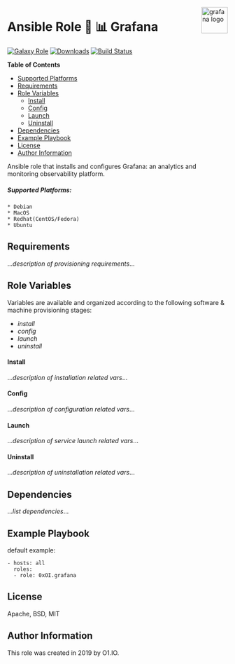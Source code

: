 <p><img src="https://wiki.lafabriquedesmobilites.fr/images/fabmob/7/7d/Grafana_logo_swirl.png" alt="grafana logo" title="grafana" align="right" height="60" /></p>

Ansible Role :rainbow: :bar_chart: Grafana
=========
[![Galaxy Role](https://img.shields.io/ansible/role/45498.svg)](https://galaxy.ansible.com/0x0I/grafana)
[![Downloads](https://img.shields.io/ansible/role/d/45498.svg)](https://galaxy.ansible.com/0x0I/grafana)
[![Build Status](https://travis-ci.org/0x0I/ansible-role-grafana.svg?branch=master)](https://travis-ci.org/0x0I/ansible-role-grafana)

**Table of Contents**
  - [Supported Platforms](#supported-platforms)
  - [Requirements](#requirements)
  - [Role Variables](#role-variables)
      - [Install](#install)
      - [Config](#config)
      - [Launch](#launch)
      - [Uninstall](#uninstall)
  - [Dependencies](#dependencies)
  - [Example Playbook](#example-playbook)
  - [License](#license)
  - [Author Information](#author-information)

Ansible role that installs and configures Grafana: an analytics and monitoring observability platform.

##### Supported Platforms:
```
* Debian
* MacOS
* Redhat(CentOS/Fedora)
* Ubuntu
```

Requirements
------------

...*description of provisioning requirements*...

Role Variables
--------------
Variables are available and organized according to the following software & machine provisioning stages:
* _install_
* _config_
* _launch_
* _uninstall_

#### Install

...*description of installation related vars*...

#### Config

...*description of configuration related vars*...

#### Launch

...*description of service launch related vars*...

#### Uninstall

...*description of uninstallation related vars*...

Dependencies
------------

...*list dependencies*...

Example Playbook
----------------
default example:
```
- hosts: all
  roles:
  - role: 0xOI.grafana
```

License
-------

Apache, BSD, MIT

Author Information
------------------

This role was created in 2019 by O1.IO.
